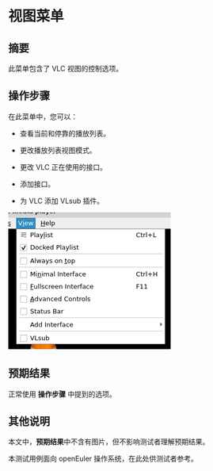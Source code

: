 # 视图菜单

## 摘要

此菜单包含了 VLC 视图的控制选项。

## 操作步骤

在此菜单中，您可以：

- 查看当前和停靠的播放列表。

- 更改播放列表视图模式。

- 更改 VLC 正在使用的接口。

- 添加接口。

- 为 VLC 添加 VLsub 插件。

![视图菜单](./img/视图菜单.png)

## 预期结果

正常使用 **操作步骤** 中提到的选项。

## 其他说明

本文中，**预期结果**中不含有图片，但不影响测试者理解预期结果。

本测试用例面向 openEuler 操作系统，在此处供测试者参考。
